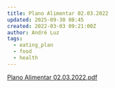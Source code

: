 ```yaml
---
title: Plano Alimentar 02.03.2022
updated: 2025-09-30 08:45
created: 2022-03-03 09:21:00Z
author: André Luz
tags:
  - eating_plan
  - food
  - health
---
```


[Plano Alimentar 02.03.2022.pdf](Plano_Alimentar_02.03.2022.pdf)